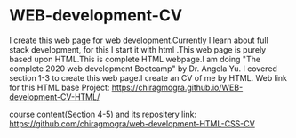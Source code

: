 # WEB-development-CV
I create this web page for web development.Currently I learn about full stack development, for this I start it with html .This web page is purely based upon HTML.This is complete HTML webpage.I  am doing "The complete 2020 web development Bootcamp" by Dr. Angela Yu. I covered section 1-3 to create this web page.I create an CV of me by HTML.
Web link for this HTML base Project: https://chiragmogra.github.io/WEB-development-CV-HTML/



course content(Section 4-5) and its repositery link: https://github.com/chiragmogra/web-development-HTML-CSS-CV
